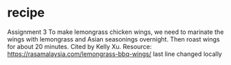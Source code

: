 # recipe
Assignment 3
To make lemongrass chicken wings, we need to marinate the wings with lemongrass and Asian seasonings overnight. Then roast wings for about 20 minutes. Cited by Kelly Xu. Resource: https://rasamalaysia.com/lemongrass-bbq-wings/
last line changed locally
